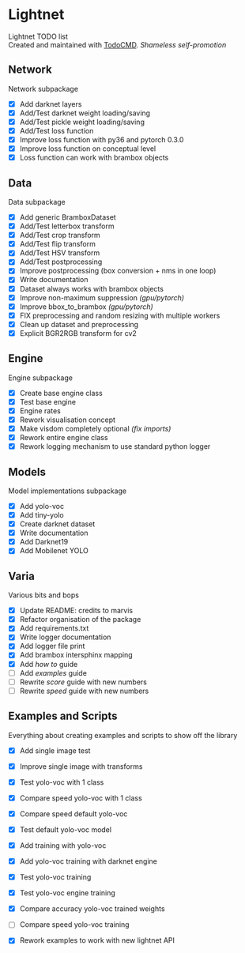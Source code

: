# Lightnet
Lightnet TODO list  
Created and maintained with [TodoCMD](https://github.com/0phoff/TodoCMD). _Shameless self-promotion_

## Network
Network subpackage
  - [X] Add darknet layers
  - [X] Add/Test darknet weight loading/saving
  - [X] Add/Test pickle weight loading/saving
  - [X] Add/Test loss function
  - [X] Improve loss function with py36 and pytorch 0.3.0
  - [X] Improve loss function on conceptual level
  - [X] Loss function can work with brambox objects

## Data
Data subpackage
  - [X] Add generic BramboxDataset
  - [X] Add/Test letterbox transform
  - [X] Add/Test crop transform
  - [X] Add/Test flip transform
  - [X] Add/Test HSV transform
  - [X] Add/Test postprocessing
  - [X] Improve postprocessing (box conversion + nms in one loop)
  - [X] Write documentation
  - [X] Dataset always works with brambox objects
  - [X] Improve non-maximum suppression _(gpu/pytorch)_
  - [X] Improve bbox_to_brambox _(gpu/pytorch)_
  - [X] FIX preprocessing and random resizing with multiple workers
  - [X] Clean up dataset and preprocessing
  - [X] Explicit BGR2RGB transform for cv2

## Engine
Engine subpackage
  - [X] Create base engine class
  - [X] Test base engine
  - [X] Engine rates
  - [X] Rework visualisation concept
  - [X] Make visdom completely optional _(fix imports)_
  - [X] Rework entire engine class
  - [X] Rework logging mechanism to use standard python logger

## Models
Model implementations subpackage
  - [X] Add yolo-voc
  - [X] Add tiny-yolo
  - [X] Create darknet dataset
  - [X] Write documentation
  - [X] Add Darknet19
  - [X] Add Mobilenet YOLO

## Varia
Various bits and bops
  - [X] Update README: credits to marvis
  - [X] Refactor organisation of the package
  - [X] Add requirements.txt
  - [X] Write logger documentation
  - [X] Add logger file print
  - [X] Add brambox intersphinx mapping
  - [X] Add _how to_ guide
  - [ ] Add _examples_ guide
  - [ ] Rewrite _score_ guide with new numbers
  - [ ] Rewrite _speed_ guide with new numbers

## Examples and Scripts
Everything about creating examples and scripts to show off the library
  - [X] Add single image test
  - [X] Improve single image with transforms
  - [X] Test yolo-voc with 1 class
  - [X] Compare speed yolo-voc with 1 class
  - [X] Compare speed default yolo-voc
  - [X] Test default yolo-voc model
  - [X] Add training with yolo-voc 
  - [X] Add yolo-voc training with darknet engine
  - [X] Test yolo-voc training
  - [X] Test yolo-voc engine training
  - [X] Compare accuracy yolo-voc trained weights
  - [ ] Compare speed yolo-voc training
  - [X] Rework examples to work with new lightnet API


